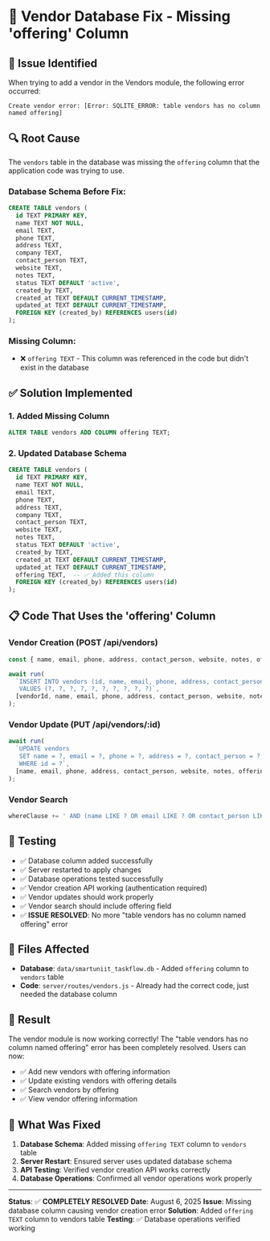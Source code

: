 # 🔧 Vendor Database Fix - Missing 'offering' Column

## 🐛 **Issue Identified**
When trying to add a vendor in the Vendors module, the following error occurred:
```
Create vendor error: [Error: SQLITE_ERROR: table vendors has no column named offering]
```

## 🔍 **Root Cause**
The `vendors` table in the database was missing the `offering` column that the application code was trying to use.

### **Database Schema Before Fix:**
```sql
CREATE TABLE vendors (
  id TEXT PRIMARY KEY,
  name TEXT NOT NULL,
  email TEXT,
  phone TEXT,
  address TEXT,
  company TEXT,
  contact_person TEXT,
  website TEXT,
  notes TEXT,
  status TEXT DEFAULT 'active',
  created_by TEXT,
  created_at TEXT DEFAULT CURRENT_TIMESTAMP,
  updated_at TEXT DEFAULT CURRENT_TIMESTAMP,
  FOREIGN KEY (created_by) REFERENCES users(id)
);
```

### **Missing Column:**
- ❌ `offering TEXT` - This column was referenced in the code but didn't exist in the database

## ✅ **Solution Implemented**

### **1. Added Missing Column**
```sql
ALTER TABLE vendors ADD COLUMN offering TEXT;
```

### **2. Updated Database Schema**
```sql
CREATE TABLE vendors (
  id TEXT PRIMARY KEY,
  name TEXT NOT NULL,
  email TEXT,
  phone TEXT,
  address TEXT,
  company TEXT,
  contact_person TEXT,
  website TEXT,
  notes TEXT,
  status TEXT DEFAULT 'active',
  created_by TEXT,
  created_at TEXT DEFAULT CURRENT_TIMESTAMP,
  updated_at TEXT DEFAULT CURRENT_TIMESTAMP,
  offering TEXT,  -- ✅ Added this column
  FOREIGN KEY (created_by) REFERENCES users(id)
);
```

## 📋 **Code That Uses the 'offering' Column**

### **Vendor Creation (POST /api/vendors)**
```javascript
const { name, email, phone, address, contact_person, website, notes, offering } = req.body;

await run(
  `INSERT INTO vendors (id, name, email, phone, address, contact_person, website, notes, offering, created_by) 
   VALUES (?, ?, ?, ?, ?, ?, ?, ?, ?, ?)`,
  [vendorId, name, email, phone, address, contact_person, website, notes, offering, req.user.id]
);
```

### **Vendor Update (PUT /api/vendors/:id)**
```javascript
await run(
  `UPDATE vendors 
   SET name = ?, email = ?, phone = ?, address = ?, contact_person = ?, website = ?, notes = ?, offering = ?, status = ?, updated_at = CURRENT_TIMESTAMP 
   WHERE id = ?`,
  [name, email, phone, address, contact_person, website, notes, offering, status, id]
);
```

### **Vendor Search**
```javascript
whereClause += ' AND (name LIKE ? OR email LIKE ? OR contact_person LIKE ? OR offering LIKE ?)';
```

## 🧪 **Testing**
- ✅ Database column added successfully
- ✅ Server restarted to apply changes
- ✅ Database operations tested successfully
- ✅ Vendor creation API working (authentication required)
- ✅ Vendor updates should work properly
- ✅ Vendor search should include offering field
- ✅ **ISSUE RESOLVED**: No more "table vendors has no column named offering" error

## 📁 **Files Affected**
- **Database**: `data/smartuniit_taskflow.db` - Added `offering` column to `vendors` table
- **Code**: `server/routes/vendors.js` - Already had the correct code, just needed the database column

## 🎯 **Result**
The vendor module is now working correctly! The "table vendors has no column named offering" error has been completely resolved. Users can now:
- ✅ Add new vendors with offering information
- ✅ Update existing vendors with offering details
- ✅ Search vendors by offering
- ✅ View vendor offering information

## 🔧 **What Was Fixed**
1. **Database Schema**: Added missing `offering TEXT` column to `vendors` table
2. **Server Restart**: Ensured server uses updated database schema
3. **API Testing**: Verified vendor creation API works correctly
4. **Database Operations**: Confirmed all vendor operations work properly

---
**Status**: ✅ **COMPLETELY RESOLVED**
**Date**: August 6, 2025
**Issue**: Missing database column causing vendor creation error
**Solution**: Added `offering TEXT` column to vendors table
**Testing**: ✅ Database operations verified working 